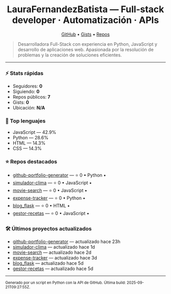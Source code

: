 <h1 align="center">LauraFernandezBatista — Full‑stack developer · Automatización · APIs</h1>

<p align="center">
  <a href="https://github.com/LauraFernandezBatista">GitHub</a> •
  <a href="https://gist.github.com/LauraFernandezBatista">Gists</a> •
  <a href="https://github.com/LauraFernandezBatista?tab=repositories">Repos</a>
</p>

> Desarrolladora Full-Stack con experiencia en Python, JavaScript y desarrollo de aplicaciones web. Apasionada por la resolución de problemas y la creación de soluciones eficientes.

---

### ⚡ Stats rápidas
- Seguidores: **0**
- Siguiendo: **0**
- Repos públicos: **7**
- Gists: **0**
- Ubicación: **N/A**

### 🧠 Top lenguajes
- JavaScript — 42.9%
- Python — 28.6%
- HTML — 14.3%
- CSS — 14.3%

### ⭐ Repos destacados
- [github-portfolio-generator](https://github.com/LauraFernandezBatista/github-portfolio-generator) — ⭐ 0 • Python • 
- [simulador-clima](https://github.com/LauraFernandezBatista/simulador-clima) — ⭐ 0 • JavaScript • 
- [movie-search](https://github.com/LauraFernandezBatista/movie-search) — ⭐ 0 • JavaScript • 
- [expense-tracker](https://github.com/LauraFernandezBatista/expense-tracker) — ⭐ 0 • Python • 
- [blog_flask](https://github.com/LauraFernandezBatista/blog_flask) — ⭐ 0 • HTML • 
- [gestor-recetas](https://github.com/LauraFernandezBatista/gestor-recetas) — ⭐ 0 • JavaScript • 

### 🛠️ Últimos proyectos actualizados
- [github-portfolio-generator](https://github.com/LauraFernandezBatista/github-portfolio-generator) — actualizado hace 23h
- [simulador-clima](https://github.com/LauraFernandezBatista/simulador-clima) — actualizado hace 1d
- [movie-search](https://github.com/LauraFernandezBatista/movie-search) — actualizado hace 2d
- [expense-tracker](https://github.com/LauraFernandezBatista/expense-tracker) — actualizado hace 3d
- [blog_flask](https://github.com/LauraFernandezBatista/blog_flask) — actualizado hace 5d
- [gestor-recetas](https://github.com/LauraFernandezBatista/gestor-recetas) — actualizado hace 5d

---

<sub>Generado por un script en Python con la API de GitHub. Última build: 2025-09-21T09:27:55Z.</sub>